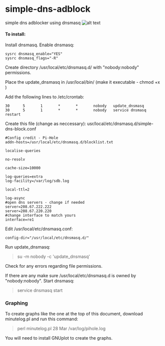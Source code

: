 # simple-dns-adblock
simple dns adblocker using dnsmasq
![alt text](https://raw.githubusercontent.com/wilyarti/simple-dns-adblock/master/2018-03-29T16%3A28%3A28.dat.jpg)

#### To install:

Install dnsmasq. Enable dnsmasq:
```
sysrc dnsmasq_enable="YES"
sysrc dnsmasq_flags="-R"
```
Create directory /usr/local/etc/dnsmasq.d/ with "nobody:nobody" permissions. 

Place the update_dnsmasq in /usr/local/bin/ (make it executable - chmod +x )

Add the following lines to /etc/crontab:
```
30      5       1       *       *       nobody   update_dnsmasq
30      5       1       *       *       nobody   service dnsmasq restart
```

Create this file (change as neccessary):
usr/local/etc/dnsmasq.d/simple-dns-block.conf 
```
#Config credit - Pi-Hole
addn-hosts=/usr/local/etc/dnsmasq.d/blocklist.txt

localise-queries

no-resolv

cache-size=10000

log-queries=extra
log-facility=/var/log/sdb.log

local-ttl=2

log-async
#open dns servers - change if needed
server=208.67.222.222
server=208.67.220.220
#change interface to match yours
interface=re1
```
Edit /usr/local/etc/dnsmasq.conf:
```
config-dir="/usr/local/etc/dnsmasq.d/"
```
Run update_dnsmasq:
> su -m nobody -c 'update_dnsmasq'

Check for any errors regarding file permissions.

If there are any make sure /usr/local/etc/dnsmasq.d is owned by "nobody:nobody".
Start dnsmasq:
> service dnsmasq start

### Graphing
To create graphs like the one at the top of this document, download minutelog.pl and run this command:
> perl minutelog.pl 28 Mar /var/log/pihole.log

You will need to install GNUplot to create the graphs.
